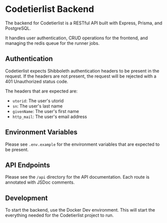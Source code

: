 # Codetierlist Backend
The backend for Codetierlist is a RESTful API built with Express, Prisma, and PostgreSQL.

It handles user authentication, CRUD operations for the frontend, and managing the redis queue
for the runner jobs.

## Authentication
Codetierlist expects Shibboleth authentication headers to be present in the request. If the
headers are not present, the request will be rejected with a 401 Unauthorized status code.

The headers that are expected are:
- `utorid`: The user's utorid
- `sn`: The user's last name
- `givenName`: The user's first name
- `http_mail`: The user's email address

## Environment Variables
Please see `.env.example` for the environment variables that are expected to be present.

## API Endpoints
Please see the `/api` directory for the API documentation. Each route is annotated with
JSDoc comments.

## Development
To start the backend, use the Docker Dev environment. This will start the everything
needed for the Codetierlist project to run.
